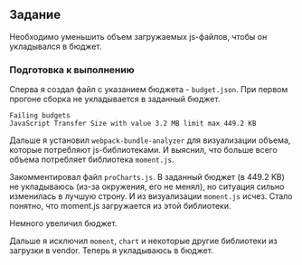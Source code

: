 ## Задание

Необходимо уменьшить объем загружаемых js-файлов, чтобы он укладывался в бюджет.

### Подготовка к выполнению

Сперва я создал файл с указанием бюджета - `budget.json`. При первом прогоне сборка не укладывается в заданный бюджет.

```
Failing budgets
JavaScript Transfer Size with value 3.2 MB limit max 449.2 KB
```

Дальше я установил `webpack-bundle-analyzer` для визуализации объема, которые потребляют js-библиотеками. И выяснил, что больше всего объема потребляет библиотека `moment.js`.

Закомментировал файл `proCharts.js`. В заданный бюджет (в 449.2 KB) не укладываюсь (из-за окружения, его не менял), но ситуация сильно изменилась в лучшую строну. И из визуализации `moment.js` исчез. Стало понятно, что moment.js загружается из этой библиотеки.

Немного увеличил бюджет.

Дальше я исключил `moment`, `chart` и некоторые другие библиотеки из загрузки в vendor. Теперь я укладываюсь в бюджет.
